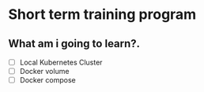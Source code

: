 # Short term training program
## What am i going to **learn**?.
-[ ] Local Kubernetes Cluster
-[ ] Docker volume
-[ ] Docker compose
